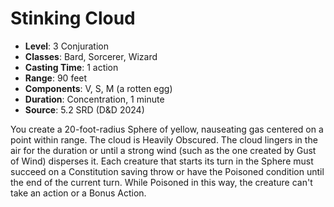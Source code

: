 # Stinking Cloud

- **Level**: 3 Conjuration
- **Classes**: Bard, Sorcerer, Wizard
- **Casting Time**: 1 action
- **Range**: 90 feet
- **Components**: V, S, M (a rotten egg)
- **Duration**: Concentration, 1 minute
- **Source**: 5.2 SRD (D&D 2024)

You create a 20-foot-radius Sphere of yellow, nauseating gas centered on a point within range. The cloud is Heavily Obscured. The cloud lingers in the air for the duration or until a strong wind (such as the one created by Gust of Wind) disperses it. Each creature that starts its turn in the Sphere must succeed on a Constitution saving throw or have the Poisoned condition until the end of the current turn. While Poisoned in this way, the creature can't take an action or a Bonus Action.

